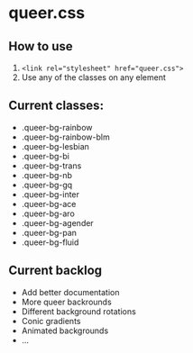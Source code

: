 # queer.css

## How to use
1. `<link rel="stylesheet" href="queer.css">`
2. Use any of the classes on any element 

## Current classes:
- .queer-bg-rainbow
- .queer-bg-rainbow-blm
- .queer-bg-lesbian
- .queer-bg-bi
- .queer-bg-trans
- .queer-bg-nb
- .queer-bg-gq
- .queer-bg-inter
- .queer-bg-ace
- .queer-bg-aro
- .queer-bg-agender
- .queer-bg-pan
- .queer-bg-fluid

## Current backlog
- Add better documentation
- More queer backrounds
- Different background rotations
- Conic gradients
- Animated backgrounds
- ...
